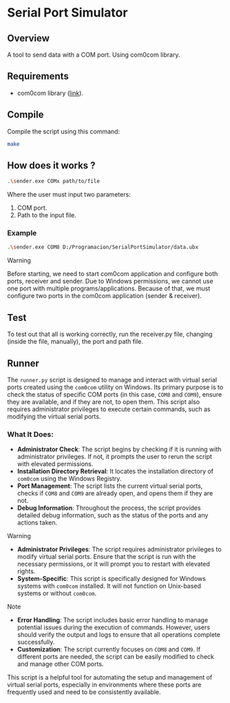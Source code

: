 # Serial Port Simulator

## Overview

A tool to send data with a COM port. Using com0com library.

## Requirements

- com0com library ([link](https://sourceforge.net/projects/com0com/)). 

## Compile

Compile the script using this command:
```bash
make
```

## How does it works ? 

```bash
.\sender.exe COMx path/to/file
```

Where the user must input two parameters:
1. COM port.
2. Path to the input file.

### Example
```bash
.\sender.exe COM8 D:/Programacion/SerialPortSimulator/data.ubx
```

> [!WARNING] 
> Before starting, we need to start com0com application and configure both ports, receiver and sender. Due to Windows permissions, we cannot use one port with multiple programs/applications. Because of that, we must configure two ports in the com0com application (sender & receiver). 

## Test

To test out that all is working correctly, run the receiver.py file, changing (inside the file, manually), the port and path file. 

## Runner

The `runner.py` script is designed to manage and interact with virtual serial ports created using the `com0com` utility on Windows. Its primary purpose is to check the status of specific COM ports (in this case, `COM8` and `COM9`), ensure they are available, and if they are not, to open them. This script also requires administrator privileges to execute certain commands, such as modifying the virtual serial ports.

### What It Does:
- **Administrator Check**: The script begins by checking if it is running with administrator privileges. If not, it prompts the user to rerun the script with elevated permissions.
- **Installation Directory Retrieval**: It locates the installation directory of `com0com` using the Windows Registry.
- **Port Management**: The script lists the current virtual serial ports, checks if `COM8` and `COM9` are already open, and opens them if they are not.
- **Debug Information**: Throughout the process, the script provides detailed debug information, such as the status of the ports and any actions taken.

> [!WARNING]
> - **Administrator Privileges**: The script requires administrator privileges to modify virtual serial ports. Ensure that the script is run with the necessary permissions, or it will prompt you to restart with elevated rights.
> - **System-Specific**: This script is specifically designed for Windows systems with `com0com` installed. It will not function on Unix-based systems or without `com0com`.

> [!NOTE]
> - **Error Handling**: The script includes basic error handling to manage potential issues during the execution of commands. However, users should verify the output and logs to ensure that all operations complete successfully.
> - **Customization**: The script currently focuses on `COM8` and `COM9`. If different ports are needed, the script can be easily modified to check and manage other COM ports.

This script is a helpful tool for automating the setup and management of virtual serial ports, especially in environments where these ports are frequently used and need to be consistently available.
